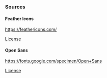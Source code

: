 

### Sources

#### Feather Icons

https://feathericons.com/

[License](https://github.com/feathericons/feather/blob/master/LICENSE)

#### Open Sans

https://fonts.google.com/specimen/Open+Sans

[License](https://fonts.google.com/specimen/Open+Sans#license)

